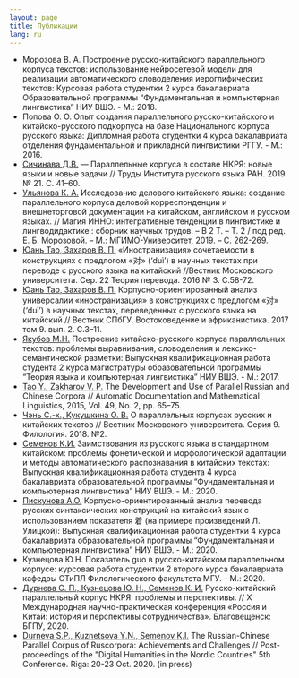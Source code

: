 ```yaml
---
layout: page
title: Публикации
lang: ru
---
```


* Морозова В. А. Построение русско-китайского параллельного корпуса текстов:   использование нейросетевой модели для реализации автоматического словоделения иероглифических текстов: Курсовая работа студентки 2 курса бакалавриата Образовательной программы “Фундаментальная и компьютерная лингвистика” НИУ ВШЭ. - М.: 2018.
* Попова О. О. Опыт создания параллельного русско-китайского и китайско-русского подкорпуса на базе Национального корпуса русского языка: Дипломная работа студентки 4 курса бакалавриата отделения фундаментальной и прикладной лингвистики РГГУ. - М.: 2016.
* [Сичинава Д.В.](http://ruslang.ru/doc/trudy/vol21/2-sichinava.pdf) — Параллельные корпуса в составе НКРЯ: новые языки и новые задачи // Труды Института русского языка РАН. 2019. № 21. С. 41–60.
* [Ульянова К. А.](https://inno-conf.mgimo.ru/2019/i/inno-magic-2019_tom-2.pdf) Исследование делового китайского языка: создание параллельного корпуса деловой корреспонденции и внешнеторговой документации на китайском, английском и русском языках. // Магия ИННО: интегративные тенденции в лингвистике и лингводидактике : сборник научных трудов. – В 2 Т. – Т. 2 / под ред. Е. Б. Морозовой. – М.: МГИМО-Университет, 2019. – С. 262-269.
* [Юань Тао, Захаров В. П.](https://cyberleninka.ru/article/n/inostranizatsiya-sochetaemosti-v-konstruktsiyah-s-predlogom-dui-pri-perevode-nauchnyh-tekstov-s-russkogo-na-kitayskiy) «Иностранизация» сочетаемости в конструкциях с предлогом «对» (‘duì’) в научных текстах при переводе с русского языка на китайский //Вестник Московского университета. Сер. 22 Теория перевода. 2016 № 3. С.58-72.
* [Юань Тао, Захаров В. П.](https://aasjournal.spbu.ru/article/view/1227/1065) Корпусно-ориентированный анализ универсалии «иностранизация» в конструкциях с предлогом «对» (‘duì’) в научных текстах, переведенных с русского языка на китайский // Вестник СПбГУ. Востоковедение и африканистика. 2017 том 9. вып. 2. С.3–11.
* [Якубов М.Н.](https://www.hse.ru/edu/vkr/206736277) Построение китайско-русского корпуса параллельных текстов: проблемы выравнивания, словоделения и лексико-семантической разметки: Выпускная квалификационная работа студента 2 курса магистратуры образовательной программы “Теория языка и компьютерная лингвистика” НИУ ВШЭ. - М.: 2017.
* [Tao Y., Zakharov V. P.](https://www.researchgate.net/publication/279171706_The_development_and_use_of_Russian-Chinese_parallel_corpus) The Development and Use of Parallel Russian and Chinese Corpora // Automatic Documentation and Mathematical Linguistics, 2015, Vol. 49, No. 2, pp. 65–75.
* [Чэнь С.-х., Кукушкина О. В.](https://cyberleninka.ru/article/n/o-parallelnyh-korpusah-russkih-i-kitayskih-tekstov) О параллельных корпусах русских и китайских текстов // Вестник Московского университета. Серия 9. Филология. 2018. №2.
* [Семенов К.И.](https://www.hse.ru/edu/vkr/368892817) Заимствования из русского языка в стандартном китайском: проблемы фонетической и морфологической адаптации и методы автоматического распознавания в китайских текстах: Выпускная квалификационная работа студента 4 курса бакалавриата образовательной программы “Фундаментальная и компьютерная лингвистика” НИУ ВШЭ. - М.: 2020.
* [Пискунова А.О.](https://www.hse.ru/edu/vkr/364641958) Корпусно-ориентированный анализ перевода русских синтаксических конструкций на китайский язык с использованием показателя 着 (на примере произведений Л. Улицкой): Выпускная квалификационная работа студентки 4 курса бакалавриата образовательной программы “Фундаментальная и компьютерная лингвистика” НИУ ВШЭ. - М.: 2020.
* Кузнецова Ю.Н. Показатель guo в русско-китайском параллельном корпусе: курсовая работа студентки 2 второго курса бакалавриата кафедры ОТиПЛ Филологического факультета МГУ. - М.: 2020.
* [Дурнева С. П., Кузнецова Ю. Н., Семенов К. И.](https://yadi.sk/i/wz_3DfJw0Ctj3w) Русско-китайский параллельный корпус НКРЯ: проблемы и перспективы. // X Международная научно-практическая конференция «Россия и Китай: история и перспективы сотрудничества». Благовещенск: БГПУ, 2020. 
* [Durneva S.P., Kuznetsova Y.N., Semenov K.I.](https://parallelcorporadhn2020.github.io/talks/Durneva_Kuznetsova_Semenov.html) The Russian-Chinese Parallel Corpus of Ruscorpora: Achievements and Challenges // Post-proceedings of the "Digital Humanities in the Nordic Countries" 5th Conference. Riga: 20-23 Oct. 2020. (in press)

